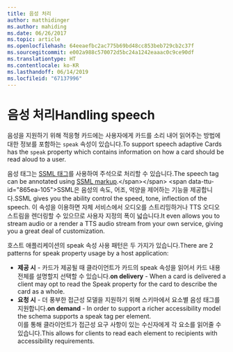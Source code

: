 ```yaml
---
title: 음성 처리
author: matthidinger
ms.author: mahiding
ms.date: 06/26/2017
ms.topic: article
ms.openlocfilehash: 64eeaefbc2ac775b69bd48cc853beb729cb2c37f
ms.sourcegitcommit: e002a988c570072d5bc24a1242eaaac0c9ce90df
ms.translationtype: HT
ms.contentlocale: ko-KR
ms.lasthandoff: 06/14/2019
ms.locfileid: "67137996"
---
```

# <a name="handling-speech"></a><span data-ttu-id="865ea-102">음성 처리</span><span class="sxs-lookup"><span data-stu-id="865ea-102">Handling speech</span></span>

<span data-ttu-id="865ea-103">음성을 지원하기 위해 적응형 카드에는 사용자에게 카드를 소리 내어 읽어주는 방법에 대한 정보를 포함하는 `speak` 속성이 있습니다.</span><span class="sxs-lookup"><span data-stu-id="865ea-103">To support speech adaptive Cards has the `speak` property which contains information on how a card should be read aloud to a user.</span></span>

<span data-ttu-id="865ea-104">음성 태그는 [SSML 태그](https://msdn.microsoft.com/en-us/library/office/hh361578(v=office.14).aspx)를 사용하여 주석으로 처리할 수 있습니다.</span><span class="sxs-lookup"><span data-stu-id="865ea-104">The speech tag can be annotated using  [SSML markup](https://msdn.microsoft.com/en-us/library/office/hh361578(v=office.14).aspx).</span></span> <span data-ttu-id="865ea-105">SSML은 음성의 속도, 어조, 억양을 제어하는 기능을 제공합니다.</span><span class="sxs-lookup"><span data-stu-id="865ea-105">SSML gives you the ability control the speed, tone, inflection of the speech.</span></span>  <span data-ttu-id="865ea-106">이 속성을 이용하면 자체 서비스에서 오디오를 스트리밍하거나 TTS 오디오 스트림을 렌더링할 수 있으므로 사용자 지정의 폭이 넓습니다.</span><span class="sxs-lookup"><span data-stu-id="865ea-106">It even allows you to stream audio or a render a TTS audio stream from your own service, giving you a great deal of customization.</span></span>

<span data-ttu-id="865ea-107">호스트 애플리케이션의 speak 속성 사용 패턴은 두 가지가 있습니다.</span><span class="sxs-lookup"><span data-stu-id="865ea-107">There are 2 patterns for speak property usage by a host application:</span></span>
* <span data-ttu-id="865ea-108">**제공 시** - 카드가 제공될 때 클라이언트가 카드의 speak 속성을 읽어서 카드 내용 전체를 설명할지 선택할 수 있습니다.</span><span class="sxs-lookup"><span data-stu-id="865ea-108">**on delivery** - When a card is delivered a client may opt to read the Speak property for the card to describe the card as a whole.</span></span>
* <span data-ttu-id="865ea-109">**요청 시** - 더 풍부한 접근성 모델을 지원하기 위해 스키마에서 요소별 음성 태그를 지원합니다.</span><span class="sxs-lookup"><span data-stu-id="865ea-109">**on demand** - In order to support a richer accessibility model the schema supports a speak tag per element.</span></span>  
<span data-ttu-id="865ea-110">이를 통해 클라이언트가 접근성 요구 사항이 있는 수신자에게 각 요소를 읽어줄 수 있습니다.</span><span class="sxs-lookup"><span data-stu-id="865ea-110">This allows for clients to read each element to recipients with accessibility requirements.</span></span>

